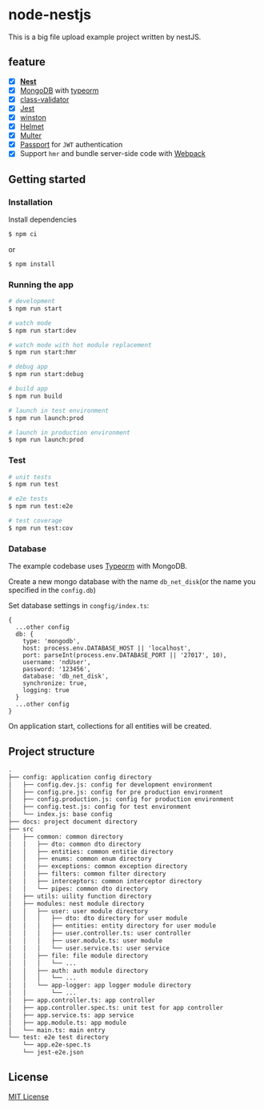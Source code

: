 # node-nestjs

This is a big file upload example project written by nestJS.

## feature

* [x] **[Nest](https://github.com/nestjs/nest)**
* [x] [MongoDB](https://www.mongodb.com/) with [typeorm](https://github.com/typeorm/typeorm)
* [X] [class-validator](https://github.com/typestack/class-validator)
* [x] [Jest](https://github.com/facebook/jest)
* [x] [winston](https://github.com/winstonjs/winston)
* [x] [Helmet](https://github.com/helmetjs/helmet)
* [x] [Multer](https://github.com/expressjs/multer)
* [x] [Passport](https://github.com/jaredhanson/passport) for `JWT` authentication 
* [x] Support `hmr` and bundle server-side code with [Webpack](https://github.com/webpack/webpack)

## Getting started

### Installation

Install dependencies
```bash
$ npm ci
```
or
```bash
$ npm install
```

### Running the app

```bash
# development
$ npm run start

# watch mode
$ npm run start:dev

# watch mode with hot module replacement 
$ npm run start:hmr

# debug app
$ npm run start:debug

# build app
$ npm run build

# launch in test environment
$ npm run launch:prod

# launch in production environment
$ npm run launch:prod
```

### Test

```bash
# unit tests
$ npm run test

# e2e tests
$ npm run test:e2e

# test coverage
$ npm run test:cov
```

### Database

The example codebase uses [Typeorm](http://typeorm.io/) with MongoDB.

Create a new mongo database with the name `db_net_disk`(or the name you specified in the `config.db`)

Set database settings in `congfig/index.ts`:

```typesctipt
{
  ...other config
  db: {
    type: 'mongodb',
    host: process.env.DATABASE_HOST || 'localhost',
    port: parseInt(process.env.DATABASE_PORT || '27017', 10),
    username: 'ndUser',
    password: '123456',
    database: 'db_net_disk',
    synchronize: true,
    logging: true
  }
  ...other config
}
```

On application start, collections for all entities will be created.

## Project structure

```txt
.
├── config: application config directory
│   ├── config.dev.js: config for development environment
│   ├── config.pre.js: config for pre production environment
│   ├── config.production.js: config for production environment
│   ├── config.test.js: config for test environment
│   └── index.js: base config
├── docs: project document directory
├── src
│   ├── common: common directory
│   │   ├── dto: common dto directory
│   │   ├── entities: common entitie directory
│   │   ├── enums: common enum directory
│   │   ├── exceptions: common exception directory
│   │   ├── filters: common filter directory
│   │   ├── interceptors: common interceptor directory
│   │   └── pipes: common dto directory
│   ├── utils: uility function directory
│   ├── modules: nest module directory
│   │   ├── user: user module directory
│   │   │   ├── dto: dto directory for user module
│   │   │   ├── entities: entity directory for user module
│   │   │   ├── user.controller.ts: user controller
│   │   │   ├── user.module.ts: user module
│   │   │   └── user.service.ts: user service
│   │   ├── file: file module directory
│   │   │   └── ...
│   │   ├── auth: auth module directory
│   │   │   └── ...
│   │   └── app-logger: app logger module directory
│   │       └── ...
│   ├── app.controller.ts: app controller
│   ├── app.controller.spec.ts: unit test for app controller
│   ├── app.service.ts: app service
│   ├── app.module.ts: app module
│   └── main.ts: main entry
└── test: e2e test directory
    └── app.e2e-spec.ts
    └── jest-e2e.json 
```

## License

[MIT License](https://github.com/KyLeoHC/node-nestjs/blob/master/LICENSE)
